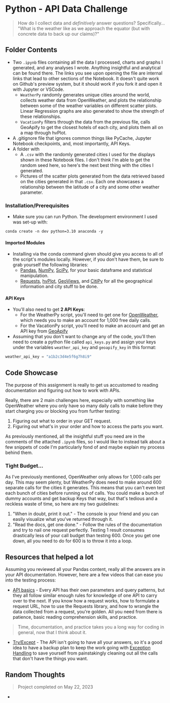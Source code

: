 # Python - API Data Challenge
> How do I collect data and *definitively* answer questions? Specifically... "What is the weather like as we approach the equator (but with concrete data to back up our claims)?"
## Folder Contents
- Two `.ipynb` files containing all the data I processed, charts and graphs I generated, and any analyses I wrote. Anything insightful and analytical can be found there. The links you see upon opening the file are internal links that lead to other sections of the Notebook. It doesn't quite work on Github's preview system, but it should work if you fork it and open it with Jupyter or VSCode.
  - `WeatherPy` randomly generates unique cities around the world, collects weather data from OpenWeather, and plots the relationship between some of the weather variables on different scatter plots. Linear Regression graphs are also generated to show the strength of these relationships.
  - `VacationPy` filters through the data from the previous file, calls GeoApify to get the closest hotels of each city, and plots them all on a map through hvPlot.
- A .gitignore file that ignores common things like PyCache, Jupyter Notebook checkpoints, and, most importantly, API Keys. 
- A folder with
  - A `.csv` with the randomly generated cities I used for the displays shown in these Notebook files. I don't think I'm able to get the random seed here, so here's the next best thing with the cities I generated.
  - Pictures of the scatter plots generated from the data retrieved based on the cities generated in that `.csv`. Each one showcases a relationship between the latitude of a city and some other weather parameter.

### Installation/Prerequisites
- Make sure you can run Python. The development environment I used was set-up with:
```
conda create -n dev python=3.10 anaconda -y
```
#### Imported Modules
- Installing via the conda command given should give you access to all of the script's modules locally. However, if you don't have them, be sure to grab yourself the following libraries:
  - [Pandas](https://pandas.pydata.org/docs/getting_started/install.html), [NumPy](https://numpy.org/install/), [SciPy](https://scipy.org/install/), for your basic dataframe and statistical manipulation.
  - [Requests](https://requests.readthedocs.io/en/latest/), [hvPlot](https://hvplot.holoviz.org/getting_started/installation.html), [GeoViews](https://geoviews.org/), and [CitiPy]([https://matplotlib.org/stable/users/installing/index.html](https://github.com/wingchen/citipy)) for all the geographical information and city stuff to be done.
#### API Keys
- You'll also need to get **2 API Keys**:
  - For the WeatherPy script, you'll need to get one for [OpenWeather](https://openweathermap.org/api), which needs you to make an account for 1,000 free daily calls.
  - For the VacationPy script, you'll need to make an account and get an API key from [GeoApify](https://apidocs.geoapify.com/)
- Assuming that you don't want to change any of the code, you'll then need to create a python file called `api_keys.py` and assign your keys under the variables `weather_api_key` and `geoapify_key` in this format:
```python
weather_api_key = "a1b2c3d4e5f6g7h8i9"
```

## Code Showcase
The purpose of this assignment is really to get us accustomed to reading documentation and figuring out how to work with APIs.

Really, there are 2 main challenges here, especially with something like OpenWeather where you only have so many daily calls to make before they start charging you or blocking you from further testing:
1. Figuring out what to order in your GET request.
2. Figuring out what's in your order and how to access the parts you want.

As previously mentioned, all the insightful stuff you need are in the comments of the attached `.ipynb` files, so I would like to instead talk about a few snippets of code I'm particularly fond of and maybe explain my process behind them.

### Tight Budget...
As I've previously mentioned, OpenWeather only allows for 1,000 calls per day. This may seem plenty, but WeatherPy does need to make around 600 separate calls for the cities it generates. This means that you can't even test each bunch of cities before running out of calls. You could make a bunch of dummy accounts and get backup Keys that way, but that's tedious and a reckless waste of time, so here are my two guidelines:
1. "When in doubt, print it out." - The console is your friend and you can easily visualize what you've returned through it.
2. "Read the docs, get one done." - Follow the rules of the documentation and try to nail one request perfectly. Testing 1 result consumes drastically less of your call budget than testing 600. Once you get one down, all you need to do for 600 is to throw it into a loop.


## Resources that helped a lot
Assuming you reviewed all your Pandas content, really all the answers are in your API documentation. However, here are a few videos that can ease you into the testing process:
- [API basics](https://www.youtube.com/watch?v=ChwSD5e0Qs0) - Every API has their own parameters and query patterns, but they all follow similar enough rules for knowledge of one API to carry over to the next. If you know how a request works, how to formulate a request URL, how to use the Requests library, and how to wrangle the data collected from a request, you're golden. All you need from there is patience, basic reading comprehension skills, and practice.
> Time, documentation, and practice takes you a long way for coding in general, now that I think about it.

- [Try/Except](https://www.youtube.com/watch?v=j_q6NGOwDJo) - The API isn't going to have all your answers, so it's a good idea to have a backup plan to keep the work going with [Exception Handling](https://www.w3schools.com/python/gloss_python_error_handling.asp) to save yourself from painstakingly cleaning out all the calls that don't have the things you want.

## Random Thoughts
> Project completed on May 22, 2023
- 
